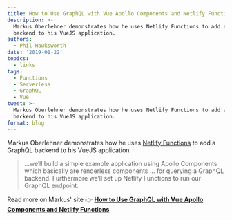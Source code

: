 ```yaml
---
title: How to Use GraphQL with Vue Apollo Components and Netlify Functions
description: >-
  Markus Oberlehner demonstrates how he uses Netlify Functions to add a GraphQL
  backend to his VueJS application.
authors:
  - Phil Hawksworth
date: '2019-01-22'
topics:
  - links
tags:
  - Functions
  - Serverless
  - GraphQL
  - Vue
tweet: >-
  Markus Oberlehner demonstrates how he uses Netlify Functions to add a GraphQL
  backend to his VueJS application.
format: blog
---
```

Markus Oberlehner demonstrates how he uses [Netlify Functions](https://www.netlify.com/features/functions/) to add a GraphQL backend to his VueJS application.

> ...we’ll build a simple example application using Apollo Components which basically are renderless components ... for querying a GraphQL backend. Furthermore we’ll set up Netlify Functions to run our GraphQL endpoint.

Read more on Markus' site 👉 [**How to Use GraphQL with Vue Apollo Components and Netlify Functions**](https://markus.oberlehner.net/blog/how-to-use-graphql-with-vue-apollo-components-and-netlify-functions/)
